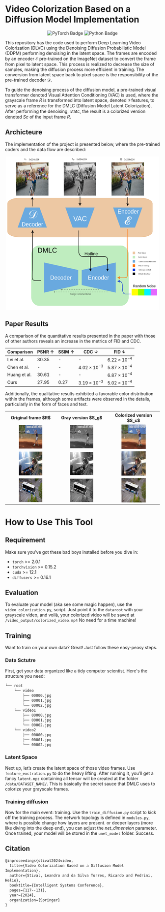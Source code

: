 # Video Colorization Based on a Diffusion Model Implementation

<p align="center">
  <img src="https://img.shields.io/badge/-pytorch-FA8072?logo=pytorch" alt="PyTorch Badge">
  <img src="https://img.shields.io/badge/-python-B0E0E6?logo=python" alt="Python Badge">
</p>

This repository has the code used to perform Deep Learning Video Colorization (DLVC) using the Denoising Diffusion Probabilistic Model (DDPM) performing denoising in the latent space. The frames are encoded by an encoder $\mathcal{E}$ pre-trained on the ImageNet dataset to convert the frame from pixel to latent space. This process is realized to decrease the size of samples, making the diffusion process more efficient in training. The conversion from latent space back to pixel space is the responsibility of the pre-trained decoder $\mathcal{D}$.

To guide the denoising process of the diffusion model, a pre-trained visual transformer denoted Visual Attention Conditioning (VAC) is used, where the grayscale frame $R$ is transformed into latent space, denoted $\mathcal{V}{\text{features}}$, to serve as a reference for the DMLC (Diffusion Model Latent Colorization). After performing the denoising, $\mathcal{L}{\text{at}c}$, the result is a colorized version denoted $S{c}$ of the input frame $R$.


## Archicteure
The implementation of the project is presented below, where the pre-trained coders and the data flow are described:

<p align="center">
    <img src="readme/network.svg" alt="Model Workflow" style="height: 500px; width:500px;"/>
</p>

## Paper Results
A comparison of the quantitative results presented in the paper with those of other authors reveals an increase in the metrics of FID and CDC.

| **Comparison** | **PSNR $\uparrow$** | **SSIM $\uparrow$** | **CDC $\downarrow$** | **FID $\downarrow$** |
|----------------|---------------------|---------------------|----------------------|----------------------|
| Lei et al.     | 30.35               | -                   | -                    | $6.22 \times 10^{-4}$ |
| Chen et al.    | -                   | -                   | $4.02 \times 10^{-3}$| $5.87 \times 10^{-4}$ |
| Huang et al.   | 30.61               | -                   | -                    | $6.87 \times 10^{-4}$ |
| Ours           | 27.95               | 0.27                | $3.19 \times 10^{-3}$| $5.02 \times 10^{-4}$ |

Additionally, the qualitative results exhibited a favorable color distribution within the frames, although some artifacts were observed in the details, particularly in the form of faces and text.

<table style="width:100%; text-align:center;">
    <tr>
        <th style="text-align:center;">Original frame $R$</th>
        <th style="text-align:center;">Gray version $S_g$</th>
        <th style="text-align:center;">Colorized version $S_c$</th>
    </tr>
    <tr>
        <td style="text-align:center;"><div style="display:inline-block;"><img src="readme/R.jpg" width="50%"></div></td>
        <td style="text-align:center;"><div style="display:inline-block;"><img src="readme/sg.jpg" width="50%"></div></td>
        <td style="text-align:center;"><div style="display:inline-block;"><img src="readme/tenis_vest_sc.jpg" width="50%"></div></td>
    </tr>
    <tr>
        <td style="text-align:center;"><div style="display:inline-block;"><img src="readme/aerobatics_R.jpg" width="50%"></div></td>
        <td style="text-align:center;"><div style="display:inline-block;"><img src="readme/aerobatics_sg.jpg" width="50%"></div></td>
        <td style="text-align:center;"><div style="display:inline-block;"><img src="readme/aerobatics_sc.jpg" width="50%"></div></td>
    </tr>
    <tr>
        <td style="text-align:center;"><div style="display:inline-block;"><img src="readme/bus_r.jpg" width="50%"></div></td>
        <td style="text-align:center;"><div style="display:inline-block;"><img src="readme/bus_sg.jpg" width="50%"></div></td>
        <td style="text-align:center;"><div style="display:inline-block;"><img src="readme/bus_sc.jpg" width="50%"></div></td>
    </tr>
</table>


# How to Use This Tool

## Requirement
Make sure you’ve got these bad boys installed before you dive in:
- `torch` >= 2.0.1
- `torchvision` >= 0.15.2
- `cuda` >= 12.1
- `diffusers` >= 0.16.1

## Evaluation 
To evaluate your model (aka see some magic happen), use the ```video_colorization.py```, script. Just point it to the  ```dataroot``` with your grayscale video, and voilà, your colorized video will be saved at ```/video_output/colorized_video.mp4``` No need for a time machine!

## Training
Want to train on your own data? Great! Just follow these easy-peasy steps.

### Data Sctutre
First, get your data organized like a tidy computer scientist. Here's the structure you need:
```
└── root
    └── video
        ├── 00000.jpg
        ├── 00001.jpg
        └── 00002.jpg
    └── video1
        ├── 00000.jpg
        ├── 00001.jpg
        └── 00002.jpg
    └── video2
        ├── 00000.jpg
        ├── 00001.jpg
        └── 00002.jpg
```

### Latent Space
Next up, let’s create the latent space of those video frames. Use ```feature_exctration.py``` to do the heavy lifting. After running it, you’ll get a fancy ```latent.npz``` containing all tensor will be created at the folder ```/data/DATASET_NAME/```. This is basically the secret sauce that DMLC uses to colorize your grayscale frames.

### Training diffusion
Now for the main event: training. Use the ```train_diffusion.py``` script to kick off the training process. The network topology is defined in ```modules.py```, where is possible change how layers are present. or deeper layers (more like diving into the deep end), you can adjust the *net_dimension* parameter. Once trained, your model will be stored in the  ```unet_model``` folder. Success.

## Citation
```
@inproceedings{stival2024video,
  title={Video Colorization Based on a Diffusion Model Implementation},
  author={Stival, Leandro and da Silva Torres, Ricardo and Pedrini, Helio},
  booktitle={Intelligent Systems Conference},
  pages={117--131},
  year={2024},
  organization={Springer}
}
```
